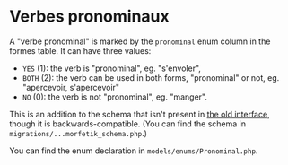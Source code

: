# Verbes pronominaux

A "verbe pronominal" is marked by the `pronominal` enum column in the formes table. It can have three values:

- `YES` (1): the verb is "pronominal", eg. "s'envoler",
- `BOTH` (2): the verb can be used in both forms, "pronominal" or not, eg. "apercevoir, s'apercevoir"
- `NO` (0): the verb is not "pronominal", eg. "manger".

This is an addition to the schema that isn't present in [the old interface](https://tal.lipn.univ-paris13.fr/morfetik1/), though it is backwards-compatible. (You can find the schema in `migrations/...morfetik_schema.php`.)

You can find the enum declaration in `models/enums/Pronominal.php`.